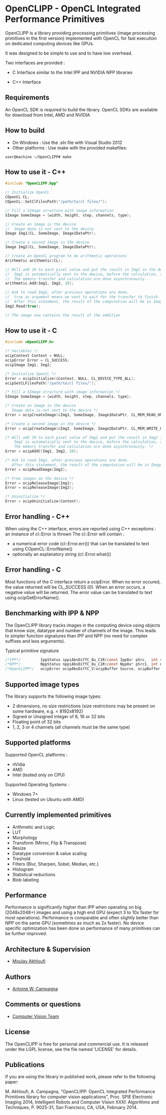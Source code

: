 OpenCLIPP - OpenCL Integrated Performance Primitives
=========================================================

OpenCLIPP is a library providing processing primitives (image processing primitives in the first version) implemented with OpenCL for fast execution on dedicated computing devices like GPUs.

It was designed to be simple to use and to have low overhead.

Two interfaces are provided :

 - C Interface similar to the Intel IPP and NVIDIA NPP libraries      
      
 - C++ Interface
      

Requirements
------------

An OpenCL SDK is required to build the library.
OpenCL SDKs are available for download from Intel, AMD and NVIDIA


How to build
------------

 - On Windows : Use the .sln file with Visual Studio 2012
 - Other platforms : Use make with the provided makefiles:
```
user@machine ~/OpenCLIPP# make
```

How to use it - C++
-------------------

``` C++
#include "OpenCLIPP.hpp"

// Initialize OpenCL
COpenCL CL;    
COpenCL::SetClFilesPath("/path/to/cl files/");

// Fill a SImage structure with image information
SImage SomeImage = {width, height, step, channels, type);

// Create an image in the device
//  Image data is not sent to the device
Image Img1(CL, SomeImage, Image1DataPtr);

// Create a second image in the device
Image Img2(CL, SomeImage, Image2DataPtr);

// Create an OpenCL program to do arithmetic operations
Arithmetic arithmetic(CL);

// Will add 10 to each pixel value and put the result in Img2 in the device
//  Img1 is automatically sent to the device, before the calculation, since it was not sent previously.
//  The memory transfer and calculation are done asynchronously.
arithmetic.Add(Img1, Img2, 10);

// Ask to read Img2, after previous operations are done.
//  true as argument means we want to wait for the transfer to finish.
//  After this statement, the result of the computation will be in Image2DataPtr.
Img2.Read(true);

// The image now contains the result of the addition
```

How to use it - C
-----------------

``` C
#include <OpenCLIPP.h>

/* Variables */
ocipContext Context = NULL;
ocipError Error = CL_SUCCESS;
ocipImage Img1, Img2;

/* Initialize OpenCL */
Error = ocipInitialize(&Context, NULL, CL_DEVICE_TYPE_ALL);
ocipSetCLFilesPath("/path/to/cl files/");

/* Fill a SImage structure with image information */
SImage SomeImage = {width, height, step, channels, type};

/* Create an image in the device
   Image data is not sent to the device */
Error = ocipCreateImage(&Img1, SomeImage, Image1DataPtr, CL_MEM_READ_ONLY);

/* Create a second image in the device */
Error = ocipCreateImage(&Img2, SomeImage, Image2DataPtr, CL_MEM_WRITE_ONLY);

/* Will add 10 to each pixel value of Img1 and put the result in Img2 in the device
    Img1 is automatically sent to the device, before the calculation, since it was not sent previously.
    The memory transfer and calculation are done asynchronously. */
Error = ocipAddC(Img1, Img2, 10);

/* Ask to read Img2, after previous operations are done.
   After this statement, the result of the computation will be in Image2DataPtr. */
Error = ocipReadImage(Img2);

/* Free images on the device */
Error = ocipReleaseImage(Img1);
Error = ocipReleaseImage(Img2);

/* Uninitialize */
Error = ocipUninitialize(Context);
```

Error handling - C++
--------------------

When using the C++ interface, errors are reported using C++ exceptions : an instance of cl::Error is thrown
The cl::Error will contain :

 - a numerical error code (cl::Error.err()) that can be translated to text using COpenCL::ErrorName()
 - optionally an explanatory string (cl::Error.what())

Error handling - C
------------------

Most functions of the C interface return a ocipError.
When no error occured, the value returned will be CL_SUCCESS (0). When an error occurs, a negative value will be returned. The error value can be translated to text using ocipGetErrorName().

Benchmarking with IPP & NPP
-------------------------

The OpenCLIPP library tracks images in the computing device using objects that know size, datatype and number of channels of the image. This leads to simpler function signatures than IPP and NPP (no need for complex suffixes and less arguments).

Typical primitive signature
``` C
/*IPP*/			IppStatus ippiAbsDiffC_8u_C1R(const Ipp8u* pSrc,  int srcStep,   Ipp8u* pDst, int dstStep,  IppiSize roiSize,  int value);
/*NPP*/			NppStatus nppiAbsDiffC_8u_C1R(const Npp8u* pSrc1, int nSrc1Step, Npp8u* pDst, int nDstStep, NppiSize oSizeROI, Npp8u nConstant);
/*OpenCLIPP*/	ocipError ocipAbsDiffC_V(ocipBuffer Source, ocipBuffer Dest, float value);
```


Supported image types
---------------------

The library supports the following image types:

- 2 dimensions, no size restrictions (size restrictions may be present on some hardware, e.g. < 8192x8192)
- Signed or Unsigned integer of 8, 16 or 32 bits
- Floating point of 32 bits
- 1, 2, 3 or 4 channels (all channels must be the same type)
	
Supported platforms
-------------------

Supported OpenCL platforms :

- nVidia
- AMD
- Intel (tested only on CPU)
	
Supported Operating Systems :

- Windows 7+
- Linux (tested on Ubuntu with AMD)
	

Currently implemented primitives
--------------------------------

- Arithmetic and Logic
- LUT
- Morphology
- Transform (Mirror, Flip & Transpose)
- Resize
- Datatype conversion & value scaling
- Treshold
- Filters (Blur, Sharpen, Sobel, Median, etc.)
- Histogram
- Statistical reductions
- Blob labeling

Performance
-----------

Performance is significantly higher than IPP when operating on big (2048x2048+) images and using a high end GPU (expect 3 to 10x faster for most operations).
Performance is comparable and often slightly better than NPP on the same GPU (sometimes as much as 2x faster).
No device specific optimization has been done so performance of many primitives can be further improved.

Architecture & Supervision
--------------------------

- [Moulay Akhloufi](mailto:moulay.akhloufi@crvi.ca)

Authors
-------

- [Antoine W. Campagna](mailto:antoine.campagna@crvi.ca)

Comments or questions
---------------------

- [Computer Vision Team](mailto:vision@crvi.ca)

License
-------

The OpenCLIPP is free for personal and commercial use.
It is released under the LGPL license, see the file named 'LICENSE' for details.

Publications
------------

If you are using the library in published work, please refer to the following paper:

M. Akhloufi, A. Campagna, "OpenCLIPP: OpenCL Integrated Performance Primitives library for computer vision applications", Proc. SPIE Electronic Imaging 2014, Intelligent Robots and Computer Vision XXXI: Algorithms and Techniques, P. 9025-31, San Francisco, CA, USA, February 2014.

